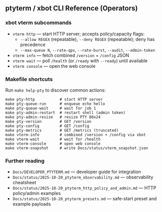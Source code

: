 ## ptyterm / xbot CLI Reference (Operators)

### xbot vterm subcommands

- `vterm http` — start HTTP server; accepts policy/capacity flags:
  - `--allow REGEX` (repeatable), `--deny REGEX` (repeatable); deny has precedence
  - `--max-queue N`, `--rate-qps`, `--rate-burst`, `--audit`, `--admin-token`
- `vterm info` — fetch combined `/version` + `/config` JSON
- `vterm wait` — poll `/health` (or `/ready` with `--ready`) until available
- `vterm console` — open the web console

### Makefile shortcuts

Run `make help-pty` to discover common actions:

```
make pty-http           # start HTTP server
make pty-queue-run      # enqueue echo hello
make pty-queue-wait     # wait for job 1
make pty-admin-restart  # restart shell (admin token)
make pty-admin-resize   # resize PTY 80x24
make pty-version        # GET /version
make pty-config         # GET /config
make pty-metrics        # GET /metrics (truncated)
make vterm-info         # combined /version + /config via xbot
make vterm-wait         # wait for /health
make vterm-console      # open web console
make vterm-snapshot     # write Docs/status/vterm_snapshot.json
```

### Further reading

- `Docs/DEVELOPER_PTYTERM.md` — developer guide for integration
- `Docs/status/2025-10-20_ptyterm_observability.md` — observability cheatsheet
- `Docs/status/2025-10-20_ptyterm_http_policy_and_admin.md` — HTTP policy/admin examples
- `Docs/status/2025-10-20_ptyterm_presets.md` — safe-start preset and example payloads
